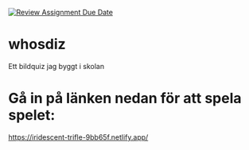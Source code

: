 [![Review Assignment Due Date](https://classroom.github.com/assets/deadline-readme-button-24ddc0f5d75046c5622901739e7c5dd533143b0c8e959d652212380cedb1ea36.svg)](https://classroom.github.com/a/AYWC8jot)

# whosdiz
Ett bildquiz jag byggt i skolan

# Gå in på länken nedan för att spela spelet:
https://iridescent-trifle-9bb65f.netlify.app/

